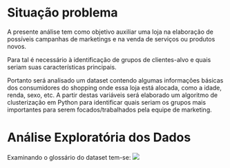 # Situação problema

A presente análise tem como objetivo auxiliar uma loja na elaboração de possíveis campanhas de marketings e na venda de serviços ou produtos novos.

Para tal é necessário à identificação de grupos de clientes-alvo e quais seriam suas características principais.

Portanto será analisado um dataset contendo algumas informações básicas dos consumidores do shopping onde essa loja está alocada, como a idade, renda, sexo, etc. A partir destas variáveis será elaborado um algoritmo de clusterização em Python para identificar quais seriam os grupos mais importantes para serem focados/trabalhados pela equipe de marketing.

# Análise Exploratória dos Dados

Examinando o glossário do dataset tem-se:
<img src="/img_project/desc_variaveis.jpg">



